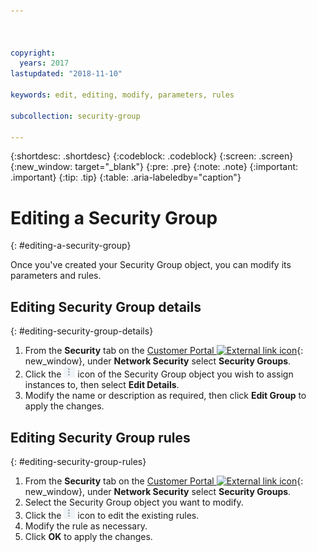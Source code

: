 ```yaml
---



copyright:
  years: 2017
lastupdated: "2018-11-10"

keywords: edit, editing, modify, parameters, rules

subcollection: security-group

---
```


{:shortdesc: .shortdesc}
{:codeblock: .codeblock}
{:screen: .screen}
{:new_window: target="_blank"}
{:pre: .pre}
{:note: .note}
{:important: .important}
{:tip: .tip}
{:table: .aria-labeledby="caption"}

# Editing a Security Group
{: #editing-a-security-group}

Once you've created your Security Group object, you can modify its parameters and rules.

## Editing Security Group details
{: #editing-security-group-details}

1. From the **Security** tab on the [Customer Portal ![External link icon](../../icons/launch-glyph.svg "External link icon")](https://cloud.ibm.com/classic){: new_window}, under **Network Security** select **Security Groups**.
2. Click the ![More icon](./images/more_icon.jpg) icon of the Security Group object you wish to assign instances to, then select **Edit Details**.
3. Modify the name or description as required, then click **Edit Group** to apply the changes.

## Editing Security Group rules
{: #editing-security-group-rules}

1. From the **Security** tab on the [Customer Portal ![External link icon](../../icons/launch-glyph.svg "External link icon")](https://cloud.ibm.com/classic){: new_window}, under **Network Security** select **Security Groups**.
2. Select the Security Group object you want to modify.
3. Click the ![More icon](./images/more_icon.jpg) icon to edit the existing rules.
4. Modify the rule as necessary.
5. Click **OK** to apply the changes.
